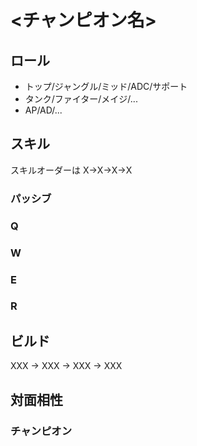 # <チャンピオン名>

## ロール

- トップ/ジャングル/ミッド/ADC/サポート
- タンク/ファイター/メイジ/...
- AP/AD/...

## スキル

スキルオーダーは X->X->X->X

### パッシブ

### Q

### W

### E

### R

## ビルド

XXX -> XXX -> XXX -> XXX

## 対面相性

### チャンピオン

